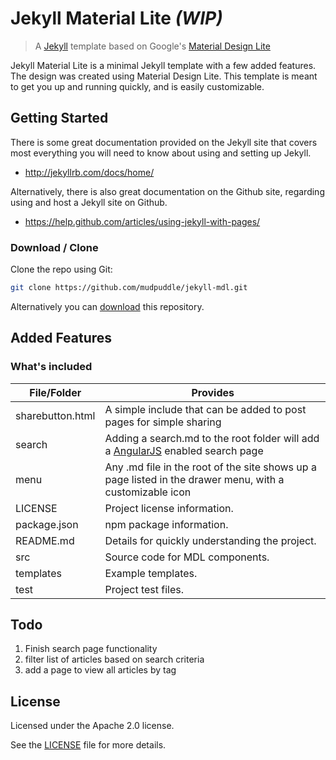 # Jekyll Material Lite _(WIP)_

> A [Jekyll](http://jekyllrb.com/) template based on Google's [Material Design Lite](http://www.getmdl.io/)

Jekyll Material Lite is a minimal Jekyll template with a few added features.  The design was created using Material Design Lite.  This template is meant to get you up and running quickly, and is easily customizable.

## Getting Started

There is some great documentation provided on the Jekyll site that covers most everything you will need to know about using and setting up Jekyll.  
* http://jekyllrb.com/docs/home/

Alternatively, there is also great documentation on the Github site, regarding using and host a Jekyll site on Github.
* https://help.github.com/articles/using-jekyll-with-pages/

### Download / Clone

Clone the repo using Git:

```bash
git clone https://github.com/mudpuddle/jekyll-mdl.git
```

Alternatively you can [download](https://github.com/mudpuddle/jekyll-mdl/archive/master.zip)
this repository.

## Added Features

### What's included

| File/Folder     | Provides                                       |
|-----------------|------------------------------------------------|
| sharebutton.html| A simple include that can be added to post pages for simple sharing|
| search          | Adding a search.md to the root folder will add a [AngularJS](https://angularjs.org/) enabled search page|
| menu            | Any .md file in the root of the site shows up a page listed in the drawer menu, with a customizable icon|
| LICENSE         | Project license information.                   |
| package.json    | npm package information.                       |
| README.md       | Details for quickly understanding the project. |
| src             | Source code for MDL components.                |
| templates       | Example templates.                             |
| test            | Project test files.                            |

## Todo
1. Finish search page functionality
  1. filter list of articles based on search criteria
  2. add a page to view all articles by tag

## License
Licensed under the Apache 2.0 license.

See the [LICENSE](https://github.com/mudpuddle/jekyll-mdl/blob/master/LICENSE) file for more details.
